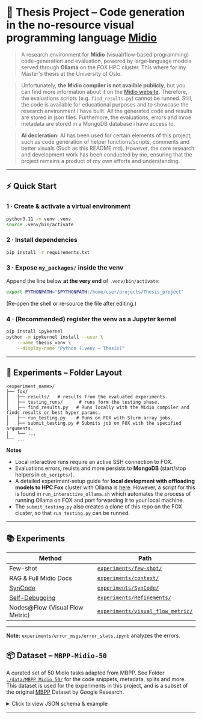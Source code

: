 # 🧪 Thesis Project – Code generation in the no-resource visual programming language [Midio](https://midio.com/)

> A research environment for **Midio** (visual/flow‑based programming) code–generation and evaluation, powered by large‑language models served through **Ollama** on the FOX HPC cluster. This where for my Master's thesis at the University of Oslo.

> Unfortunately, **the Midio compiler is not availble publicly**, but you can find more information about it on the [Midio website](https://midio.com/). Therefore, the evaluations scripts (e.g. `find_results.py`) cannot be runned. Still, the code is available for educational purposes and to showcase the research environment I have built. All the generated code and results are stored in json files. Furthemore, the evaluations, errors and mroe 
metadata are stored in a MongoDB database i have access to.

> **AI decleration:** AI has been used for certain elements of this project, such as code generation of helper functions/scripts, comments and better visuals (Such as this README.md). However, the core research and development work has been conducted by me, ensuring that the project remains a product of my own efforts and understanding.

---

## ⚡️ Quick Start

### 1 · Create & activate a virtual environment

```bash
python3.11 -m venv .venv
source .venv/bin/activate
```

### 2 · Install dependencies

```bash
pip install -r requirements.txt
```

### 3 · Expose `my_packages/` inside the venv

Append the line below **at the very end** of `.venv/bin/activate`:

```bash
export PYTHONPATH="$PYTHONPATH:/home/user/projects/Thesis_project"
```

(Re‑open the shell or re‑source the file after editing.)

### 4 · (Recommended) register the venv as a Jupyter kernel

```bash
pip install ipykernel
python -m ipykernel install --user \
    --name thesis_venv \
    --display-name "Python (.venv – Thesis)"
```

---

## 🧪 Experiments – Folder Layout

```
<experiment_name>/
├── fox/
│   ├── results/   # results from the evaluated experiments.
│   ├── testing_runs/      # runs form the testing phase.
│   ├── find_results.py   # Runs locally with the Midio compiler and finds results or best hyper params.
│   ├── run_testing.py    # Runs on FOX with Slurm array jobs.
│   ├── submit_testing.py # Submits job on FOX with the specified arguments.
│   └── ...
└── ...
```

**Notes**

* Local interactive runs require an active SSH connection to FOX.
* Evaluations errors, reulsts and more persists to **MongoDB** (start/stop helpers in `db_scripts/`).
* A detailed experiment‑setup guide for **local devlopment with offloading models to HPC Fox** cluster with Ollama is [here](./docs/LOCAL_DEV.md). However, a script for this is found in `run_interactive_ollama.sh` which automates the process of running Ollama on FOX and port forwarding it to your local machine.
* The `submit_testing.py` also creates a clone of this repo on the FOX cluster, so that `run_testing.py` can be runned.

---

## 📚 Experiments

| Method                        | Path                                                        |
|-------------------------------|-------------------------------------------------------------|
| Few-shot                      | [`experiments/few-shot/`](./experiments/few-shot/)          |
| RAG & Full Midio Docs         | [`experiments/context/`](./experiments/context/)            |
| [SynCode](https://github.com/structuredllm/syncode/tree/main)                       | [`experiments/SynCode/`](./experiments/SynCode/)            |
| [Self-Debugging](https://arxiv.org/pdf/2304.05128)                | [`experiments/Refinements/`](./experiments/Refinement/)    |
| Nodes@Flow (Visual Flow Metric)| [`experiments/visual_flow_metric/`](./experiments/visual_flow_metric/) |

---
**Note:** `experiments/error_msgs/error_stats.ipynb` analyzes the errors.

## 📦 Dataset – `MBPP‑Midio‑50`

A curated set of 50 Midio tasks adapted from MBPP.
See Folder [`./data/MBPP_Midio_50/`](./data/MBPP_Midio_50/) for the code snippets, metadata, splits and more.
This dataset is used for the experiments in this project, and is a subset of the original [MBPP](https://github.com/google-research/google-research/blob/master/mbpp/README.md) Dataset by Google Research.

<details>
<summary>Click to view JSON schema & example</summary>

### Example entry

```json
{
  "prompts": [
    "Create a function that checks whether the given two integers have opposite sign or not."
  ],
  "flow_description": "The flow should create a user-defined function. The body of the function contains..",
  "task_id": 1,
  "specification": {
    "function_signature": "func(doc: \"…\") opposite_signs…",
    "preconditions": "- There are no preconditions, the method will always work.",
    "postconditions": "- The result is true if x and y have opposite signs\n- The result is false if x and y have .."
  },
  "MBPP_task_id": 58,
  "external_functions": ["root.std.Math.Expression"],
  "visual_node_types": ["Function", "Output Property"],
  "textual_instance_types": ["instance", "in", "out"],
  "testing": {
    "external_functions": ["root.std.Testing.Test","root.std.Testing.AssertTrue",
"root.std.Testing.AssertFalse"],
        "visual_node_types": ["Event","Function"],
        "textual_instance_types": ["instance"],
    "python_tests": [
      "assert opposite_signs(1,-2) == True",
      "assert opposite_signs(3,2) == False",
      "assert opposite_signs(-10,-10) == False"
    ]
  }
}
```

### Field overview

* **prompts** · array of NL instructions
* **flow_description** · description of the Midio flow to be created
* **task_id** · unique identifier for the task
* **specification** · signature + pre/post‑conditions
* **MBPP\_task\_id** · id of the tasks in the original MBPP dataset
* **external\_functions / visual\_node\_types / textual\_instance\_types** · Midio graph metadata
* **testing.python\_tests** · unit tests in Python syntax. These have been implemented in Midio in folder `MBPP_Midio_50/includes_tests/`.
* **testing.external\_functions / visual\_node\_types / textual\_instance\_types** · metadata for the testing flow

</details>

---
